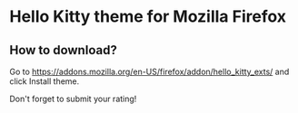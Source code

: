 # Hello Kitty theme for Mozilla Firefox
## How to download?
Go to https://addons.mozilla.org/en-US/firefox/addon/hello_kitty_exts/ and click Install theme.

Don't forget to submit your rating!

